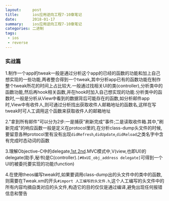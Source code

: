 ```yaml
---
layout:     post
title:      ios应用逆向工程7-10章笔记
date:       2018-01-17
summary:    ios应用逆向工程7-10章笔记
categories: 二进制
tags:
 - ios
 - reverse
---
```


### 实战篇

1.制作一个app的tweak一般是通过分析这个app的已经的函数的功能和加上自己想实现的一些功能,两者整合得到一个tweak,其中分析app已有的函数功能在制作整个tweak所花的时间上占比较大.一般通过找相关UI的类(controller),分析类中的函数功能,然后再hook相关函数,并在hook时加入自己想实现的功能.分析类中的函数时,一般是分析从View中看到的数据背后可能存在的函数,如分析邮件app时,View中有收件人,则可通过分析找出获取收件人邮箱地址的函数名,这样在写tweak时可人工调用这个函数来获取收件人的邮箱地址

2."拿到所有邮件"可以分为2步:一是捕获"刷新完成"事件;二是读取收件箱.其中,"刷新完成"的响应函数一般是定义在protocol里的,在分析class-dump头文件的时候,要留意各种protocol里有没有出现`didRefresh`,`didUpdate`,`didReload`之类名字中含有完成时态动词的函数

3.理解Objective-C中的delegate,[1st][1],[2nd][2].MVC模式中,V(view,也即UI)的delegate(助手,秘书)是C(controller).`[#0xUI_obj_address delegate]`可得到一个UI的被委托要实现的功能(function)

4.在使用theos编写tweak时,如果要调用class-dump出的头文件中的类中的函数,则需要在Tweak.xm的开头`#import 人工编写的头文件.h`,这个人工编写的头文件中的所有内容均摘自类对应的头文件,构造它的目的仅仅是通过编译,避免出现任何报错信息和警告


[1]: http://blog.csdn.net/jymn_chen/article/details/9058725
[2]: https://www.zhihu.com/question/19827157
